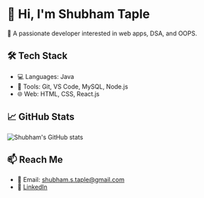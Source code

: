 # 👋 Hi, I'm Shubham Taple

🎯 A passionate developer interested in web apps, DSA, and OOPS.

## 🛠️ Tech Stack
- 💻 Languages: Java
- 🔧 Tools: Git, VS Code, MySQL, Node.js
- 🌐 Web: HTML, CSS, React.js

## 📈 GitHub Stats
![Shubham's GitHub stats](https://github-readme-stats.vercel.app/api?username=ShubhamTaple&show_icons=true&theme=radical)

## 📫 Reach Me
- 📧 Email: shubham.s.taple@gmail.com
- 🔗 [LinkedIn](https://www.linkedin.com/in/shubham-taple-021b73320/)
